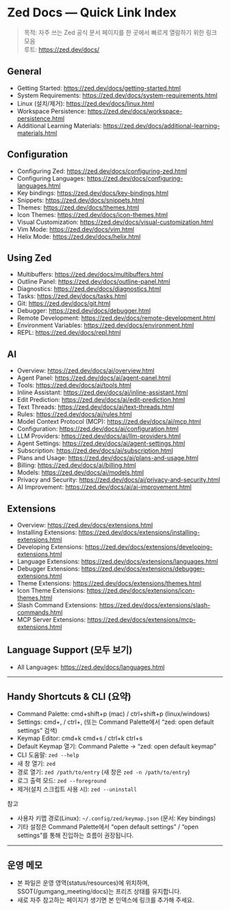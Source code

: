 # Zed Docs — Quick Link Index
> 목적: 자주 쓰는 Zed 공식 문서 페이지를 한 곳에서 빠르게 열람하기 위한 링크 모음  
> 루트: https://zed.dev/docs/

## General
- Getting Started: https://zed.dev/docs/getting-started.html
- System Requirements: https://zed.dev/docs/system-requirements.html
- Linux (설치/제거): https://zed.dev/docs/linux.html
- Workspace Persistence: https://zed.dev/docs/workspace-persistence.html
- Additional Learning Materials: https://zed.dev/docs/additional-learning-materials.html

## Configuration
- Configuring Zed: https://zed.dev/docs/configuring-zed.html
- Configuring Languages: https://zed.dev/docs/configuring-languages.html
- Key bindings: https://zed.dev/docs/key-bindings.html
- Snippets: https://zed.dev/docs/snippets.html
- Themes: https://zed.dev/docs/themes.html
- Icon Themes: https://zed.dev/docs/icon-themes.html
- Visual Customization: https://zed.dev/docs/visual-customization.html
- Vim Mode: https://zed.dev/docs/vim.html
- Helix Mode: https://zed.dev/docs/helix.html

## Using Zed
- Multibuffers: https://zed.dev/docs/multibuffers.html
- Outline Panel: https://zed.dev/docs/outline-panel.html
- Diagnostics: https://zed.dev/docs/diagnostics.html
- Tasks: https://zed.dev/docs/tasks.html
- Git: https://zed.dev/docs/git.html
- Debugger: https://zed.dev/docs/debugger.html
- Remote Development: https://zed.dev/docs/remote-development.html
- Environment Variables: https://zed.dev/docs/environment.html
- REPL: https://zed.dev/docs/repl.html

## AI
- Overview: https://zed.dev/docs/ai/overview.html
- Agent Panel: https://zed.dev/docs/ai/agent-panel.html
- Tools: https://zed.dev/docs/ai/tools.html
- Inline Assistant: https://zed.dev/docs/ai/inline-assistant.html
- Edit Prediction: https://zed.dev/docs/ai/edit-prediction.html
- Text Threads: https://zed.dev/docs/ai/text-threads.html
- Rules: https://zed.dev/docs/ai/rules.html
- Model Context Protocol (MCP): https://zed.dev/docs/ai/mcp.html
- Configuration: https://zed.dev/docs/ai/configuration.html
- LLM Providers: https://zed.dev/docs/ai/llm-providers.html
- Agent Settings: https://zed.dev/docs/ai/agent-settings.html
- Subscription: https://zed.dev/docs/ai/subscription.html
- Plans and Usage: https://zed.dev/docs/ai/plans-and-usage.html
- Billing: https://zed.dev/docs/ai/billing.html
- Models: https://zed.dev/docs/ai/models.html
- Privacy and Security: https://zed.dev/docs/ai/privacy-and-security.html
- AI Improvement: https://zed.dev/docs/ai/ai-improvement.html

## Extensions
- Overview: https://zed.dev/docs/extensions.html
- Installing Extensions: https://zed.dev/docs/extensions/installing-extensions.html
- Developing Extensions: https://zed.dev/docs/extensions/developing-extensions.html
- Language Extensions: https://zed.dev/docs/extensions/languages.html
- Debugger Extensions: https://zed.dev/docs/extensions/debugger-extensions.html
- Theme Extensions: https://zed.dev/docs/extensions/themes.html
- Icon Theme Extensions: https://zed.dev/docs/extensions/icon-themes.html
- Slash Command Extensions: https://zed.dev/docs/extensions/slash-commands.html
- MCP Server Extensions: https://zed.dev/docs/extensions/mcp-extensions.html

## Language Support (모두 보기)
- All Languages: https://zed.dev/docs/languages.html

---

## Handy Shortcuts & CLI (요약)
- Command Palette: cmd+shift+p (mac) / ctrl+shift+p (linux/windows)
- Settings: cmd+, / ctrl+,  (또는 Command Palette에서 “zed: open default settings” 검색)
- Keymap Editor: cmd+k cmd+s / ctrl+k ctrl+s
- Default Keymap 열기: Command Palette → “zed: open default keymap”
- CLI 도움말: `zed --help`
- 새 창 열기: `zed`
- 경로 열기: `zed /path/to/entry` (새 창은 `zed -n /path/to/entry`)
- 로그 출력 모드: `zed --foreground`
- 제거(설치 스크립트 사용 시): `zed --uninstall`

참고
- 사용자 키맵 경로(Linux): `~/.config/zed/keymap.json` (문서: Key bindings)
- 기타 설정은 Command Palette에서 “open default settings” / “open settings”를 통해 진입하는 흐름이 권장됩니다.

---

## 운영 메모
- 본 파일은 운영 영역(status/resources)에 위치하며, SSOT(/gumgang_meeting/docs)는 프리즈 상태를 유지합니다.
- 새로 자주 참고하는 페이지가 생기면 본 인덱스에 링크를 추가해 주세요.
